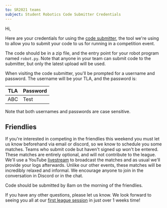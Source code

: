 ```yaml
---
to: SR2021 teams
subject: Student Robotics Code Submitter Credentials
---
```


Hi,

Here are your credentials for using the [code submitter](https://studentrobotics.org/code-submitter/), the tool we're using to allow you to submit your code to us for running in a competition event.

The code should be in a zip file, and the entry point for your robot program named `robot.py`. Note that anyone in your team can submit code to the submitter, but only the latest upload will be used.

When visiting the code submitter, you'll be prompted for a username and password. The username will be your TLA, and the password is:

| TLA | Password |
| --- | -------- |
| ABC | Test     |

Note that both usernames and passwords are case sensitive.

## Friendlies

If you're interested in competing in the friendlies this weekend you must let us know beforehand via email or discord, so we know to schedule you some matches. Teams who submit code but haven't signed up won't be entered. These matches are entirely optional, and will not contribute to the league. We'll use a YouTube [livestream](https://youtu.be/iwa-7R6sR8M) to broadcast the matches and as usual we'll provide your logs afterwards. Unlike our other events, these matches will be incredibly relaxed and informal. We encourage anyone to join in the conversation in Discord or in the chat.

Code should be submitted by 8am on the morning of the friendlies.

If you have any other questions, please let us know. We look forward to seeing you all at our [first league session](https://studentrobotics.org/events/sr2021/league-1/) in just over 1 weeks time!
